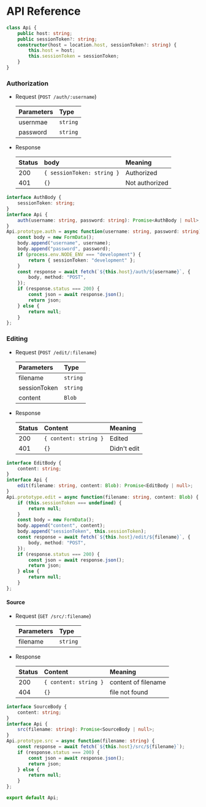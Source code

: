 # API Reference

```typescript
class Api {
    public host: string;
    public sessionToken?: string;
    constructor(host = location.host, sessionToken?: string) {
        this.host = host;
        this.sessionToken = sessionToken;
    }
}
```

### Authorization
- Request (`POST /auth/:username`)
    
    | Parameters |   Type   |
    | :--------- | :------- |
    | usernmae   | `string` |
    | password   | `string` |

- Response
    
    | Status |            body            |    Meaning     |
    | :----- | :------------------------- | :------------- |
    | 200    | `{ sessionToken: string }` | Authorized     |
    | 401    | `{}`                       | Not authorized |

```typescript
interface AuthBody {
    sessionToken: string;
}
interface Api {
    auth(username: string, password: string): Promise<AuthBody | null>;
}
Api.prototype.auth = async function(username: string, password: string) {
    const body = new FormData();
    body.append("username", username);
    body.append("password", password);
    if (process.env.NODE_ENV === "development") {
        return { sessionToken: "development" };
    }
    const response = await fetch(`${this.host}/auth/${username}`, {
        body, method: "POST",
    });
    if (response.status === 200) {
        const json = await response.json();
        return json;
    } else {
        return null;
    }
};
```

### Editing
- Request (`POST /edit/:filename`)
    
    |  Parameters  |   Type   |
    | :----------- | :------- |
    | filename     | `string` |
    | sessionToken | `string` |
    | content      | `Blob`   |

- Response
    
    | Status |        Content        |   Meaning   |
    | :----- | :-------------------- | :---------- |
    | 200    | `{ content: string }` | Edited      |
    | 401    | `{}`                  | Didn't edit |

```typescript
interface EditBody {
    content: string;
}
interface Api {
    edit(filename: string, content: Blob): Promise<EditBody | null>;
}
Api.prototype.edit = async function(filename: string, content: Blob) {
    if (this.sessionToken === undefined) {
        return null;
    }
    const body = new FormData();
    body.append("content", content);
    body.append("sessionToken", this.sessionToken);
    const response = await fetch(`${this.host}/edit/${filename}`, {
        body, method: "POST",
    });
    if (response.status === 200) {
        const json = await response.json();
        return json;
    } else {
        return null;
    }
};
```

#### Source
- Request (`GET /src/:filename`)
    
    | Parameters |   Type   |
    | :--------- | :------- |
    | filename   | `string` |

- Response  
    
    | Status |        Content        |       Meaning       |
    | :----- | :-------------------- | :------------------ |
    | 200    | `{ content: string }` | content of filename |
    | 404    | `{}`                  | file not found      |


```typescript
interface SourceBody {
    content: string;
}
interface Api {
    src(filename: string): Promise<SourceBody | null>;
}
Api.prototype.src = async function(filename: string) {
    const response = await fetch(`${this.host}/src/${filename}`);
    if (response.status === 200) {
        const json = await response.json();
        return json;
    } else {
        return null;
    }
};
```

```typescript
export default Api;
```
